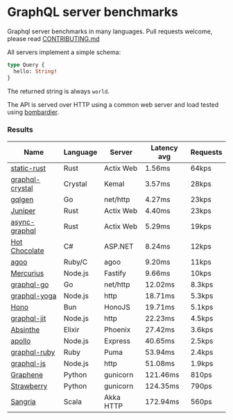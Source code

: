 <!-- README.md is generated from README.ecr, do not edit -->

# GraphQL server benchmarks

Graphql server benchmarks in many languages. Pull requests welcome, please read [CONTRIBUTING.md](CONTRIBUTING.md)

All servers implement a simple schema:

```graphql
type Query {
  hello: String!
}
```

The returned string is always `world`.

The API is served over HTTP using a common web server and load tested using [bombardier](https://github.com/codesenberg/bombardier).

### Results

| Name                          | Language      | Server          | Latency avg      | Requests      |
| ----------------------------  | ------------- | --------------- | ---------------- | ------------- |
| [static-rust](https://actix.rs/) | Rust | Actix Web | 1.56ms | 64kps |
| [graphql-crystal](https://github.com/graphql-crystal/graphql) | Crystal | Kemal | 3.57ms | 28kps |
| [gqlgen](https://github.com/99designs/gqlgen) | Go | net/http | 4.27ms | 23kps |
| [Juniper](https://github.com/graphql-rust/juniper) | Rust | Actix Web | 4.40ms | 23kps |
| [async-graphql](https://github.com/async-graphql/async-graphql) | Rust | Actix Web | 5.29ms | 19kps |
| [Hot Chocolate](https://github.com/ChilliCream/hotchocolate) | C# | ASP.NET | 8.24ms | 12kps |
| [agoo](https://github.com/ohler55/agoo) | Ruby/C | agoo | 9.20ms | 11kps |
| [Mercurius](https://github.com/mercurius-js/mercurius) | Node.js | Fastify | 9.66ms | 10kps |
| [graphql-go](https://github.com/graphql-go/graphql) | Go | net/http | 12.02ms | 8.3kps |
| [graphql-yoga](https://github.com/dotansimha/graphql-yoga) | Node.js | http | 18.71ms | 5.3kps |
| [Hono](https://github.com/honojs/graphql-server) | Bun | HonoJS | 19.71ms | 5.1kps |
| [graphql-jit](https://github.com/zalando-incubator/graphql-jit) | Node.js | http | 22.23ms | 4.5kps |
| [Absinthe](https://github.com/absinthe-graphql/absinthe) | Elixir | Phoenix | 27.42ms | 3.6kps |
| [apollo](https://github.com/apollographql/apollo-server) | Node.js | Express | 40.65ms | 2.5kps |
| [graphql-ruby](https://github.com/rmosolgo/graphql-ruby) | Ruby | Puma | 53.94ms | 2.4kps |
| [graphql-js](https://github.com/graphql/graphql-js) | Node.js | http | 51.08ms | 1.9kps |
| [Graphene](https://github.com/graphql-python/graphene) | Python | gunicorn | 121.46ms | 810ps |
| [Strawberry](https://github.com/strawberry-graphql/strawberry) | Python | gunicorn | 124.35ms | 790ps |
| [Sangria](https://github.com/sangria-graphql/sangria) | Scala | Akka HTTP | 172.94ms | 560ps |
